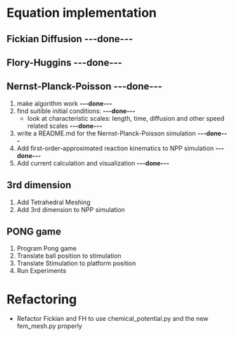 # Equation implementation

## Fickian Diffusion **---done---**

## Flory-Huggins **---done---**

## Nernst-Planck-Poisson **---done---**

1. make algorithm work **---done---**
2. find suitible initial conditions: **---done---** 
    - look at characteristic scales: length, time, diffusion and other speed related scales **---done---**
3. write a README.md for the Nernst-Planck-Poisson simulation **---done---**
4. Add first-order-approximated reaction kinematics to NPP simulation **---done---**
5. Add current calculation and visualization **---done---**

## 3rd dimension
1. Add Tetrahedral Meshing
2. Add 3rd dimension to NPP simulation


## PONG game
1. Program Pong game
2. Translate ball position to stimulation
3. Translate Stimulation to platform position
4. Run Experiments



# Refactoring

- Refactor Fickian and FH to use chemical_potential.py and the new fem_mesh.py properly 
